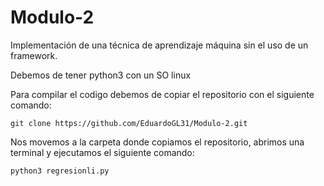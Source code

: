 # Modulo-2
Implementación de una técnica de aprendizaje máquina sin el uso de un framework.

Debemos de tener python3 con un SO linux

Para compilar el codigo debemos de copiar el repositorio con el siguiente comando:


```
git clone https://github.com/EduardoGL31/Modulo-2.git
```
Nos movemos a la carpeta donde copiamos el repositorio, abrimos una terminal y ejecutamos el siguiente comando:

```
python3 regresionli.py
```
